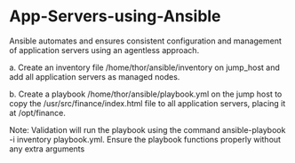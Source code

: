 # App-Servers-using-Ansible
Ansible automates and ensures consistent configuration and management of application servers using an agentless approach.

a. Create an inventory file /home/thor/ansible/inventory on jump_host and add all application servers as managed nodes.


b. Create a playbook /home/thor/ansible/playbook.yml on the jump host to copy the /usr/src/finance/index.html file to all application servers, placing it at /opt/finance.


Note: Validation will run the playbook using the command ansible-playbook -i inventory playbook.yml. Ensure the playbook functions properly without any extra arguments
